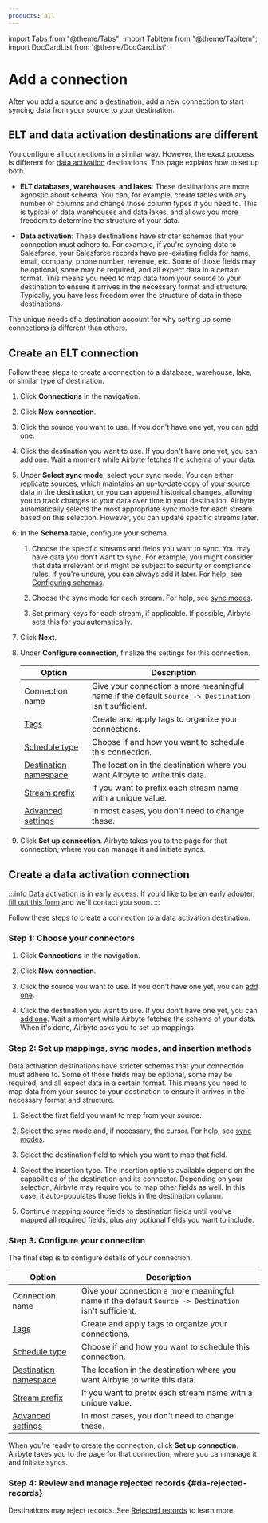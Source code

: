 ```yaml
---
products: all
---
```


import Tabs from "@theme/Tabs";
import TabItem from "@theme/TabItem";
import DocCardList from '@theme/DocCardList';

# Add a connection

After you add a [source](../using-airbyte/getting-started/add-a-source) and a [destination](../using-airbyte/getting-started/add-a-destination), add a new connection to start syncing data from your source to your destination.

## ELT and data activation destinations are different

You configure all connections in a similar way. However, the exact process is different for [data activation](elt-data-activation) destinations. This page explains how to set up both.

- **ELT databases, warehouses, and lakes**: These destinations are more agnostic about schema. You can, for example, create tables with any number of columns and change those column types if you need to. This is typical of data warehouses and data lakes, and allows you more freedom to determine the structure of your data.

- **Data activation**: These destinations have stricter schemas that your connection must adhere to. For example, if you're syncing data to Salesforce, your Salesforce records have pre-existing fields for name, email, company, phone number, revenue, etc. Some of those fields may be optional, some may be required, and all expect data in a certain format. This means you need to map data from your source to your destination to ensure it arrives in the necessary format and structure. Typically, you have less freedom over the structure of data in these destinations.

The unique needs of a destination account for why setting up some connections is different than others.

## Create an ELT connection

Follow these steps to create a connection to a database, warehouse, lake, or similar type of destination.

1. Click **Connections** in the navigation.

2. Click **New connection**.

3. Click the source you want to use. If you don't have one yet, you can [add one](../using-airbyte/getting-started/add-a-source).

4. Click the destination you want to use. If you don't have one yet, you can [add one](../using-airbyte/getting-started/add-a-destination). Wait a moment while Airbyte fetches the schema of your data.

5. Under **Select sync mode**, select your sync mode. You can either replicate sources, which maintains an up-to-date copy of your source data in the destination, or you can append historical changes, allowing you to track changes to your data over time in your destination. Airbyte automatically selects the most appropriate sync mode for each stream based on this selection. However, you can update specific streams later.

6. In the **Schema** table, configure your schema. 

    1. Choose the specific streams and fields you want to sync. You may have data you don't want to sync. For example, you might consider that data irrelevant or it might be subject to security or compliance rules. If you're unsure, you can always add it later. For help, see [Configuring schemas](../using-airbyte/configuring-schema).

    2. Choose the sync mode for each stream. For help, see [sync modes](/platform/using-airbyte/core-concepts/sync-modes/).

    3. Set primary keys for each stream, if applicable. If possible, Airbyte sets this for you automatically.

7. Click **Next**.

8. Under **Configure connection**, finalize the settings for this connection.

    | Option                                                             | Description                                                                                          |
    | ------------------------------------------------------------------ | ---------------------------------------------------------------------------------------------------- |
    | Connection name                                                    | Give your connection a more meaningful name if the default `Source -> Destination` isn't sufficient.  |
    | [Tags](../using-airbyte/tagging)                                   | Create and apply tags to organize your connections.                                                  |
    | [Schedule type](../using-airbyte/core-concepts/sync-schedules)     | Choose if and how you want to schedule this connection.                                              |
    | [Destination namespace](../using-airbyte/core-concepts/namespaces) | The location in the destination where you want Airbyte to write this data.                           |
    | [Stream prefix](../using-airbyte/configuring-schema)                 | If you want to prefix each stream name with a unique value.                                           |
    | [Advanced settings](../using-airbyte/schema-change-management)     | In most cases, you don't need to change these.                                                       |

9. Click **Set up connection**. Airbyte takes you to the page for that connection, where you can manage it and initiate syncs.

## Create a data activation connection

:::info
Data activation is in early access. If you'd like to be an early adopter, [fill out this form](https://form.typeform.com/to/tupSnN3D) and we'll contact you soon.
:::

Follow these steps to create a connection to a data activation destination.

### Step 1: Choose your connectors

1. Click **Connections** in the navigation.

2. Click **New connection**.

3. Click the source you want to use. If you don't have one yet, you can [add one](../using-airbyte/getting-started/add-a-source).

4. Click the destination you want to use. If you don't have one yet, you can [add one](../using-airbyte/getting-started/add-a-destination). Wait a moment while Airbyte fetches the schema of your data. When it's done, Airbyte asks you to set up mappings.

### Step 2: Set up mappings, sync modes, and insertion methods

Data activation destinations have stricter schemas that your connection must adhere to. Some of those fields may be optional, some may be required, and all expect data in a certain format. This means you need to map data from your source to your destination to ensure it arrives in the necessary format and structure.

1. Select the first field you want to map from your source.

2. Select the sync mode and, if necessary, the cursor. For help, see [sync modes](/platform/using-airbyte/core-concepts/sync-modes/).

3. Select the destination field to which you want to map that field.

4. Select the insertion type. The insertion options available depend on the capabilities of the destination and its connector. Depending on your selection, Airbyte may require you to map other fields as well. In this case, it auto-populates those fields in the destination column.

5. Continue mapping source fields to destination fields until you've mapped all required fields, plus any optional fields you want to include.

### Step 3: Configure your connection

The final step is to configure details of your connection.

| Option                                                             | Description                                                                                          |
| ------------------------------------------------------------------ | ---------------------------------------------------------------------------------------------------- |
| Connection name                                                    | Give your connection a more meaningful name if the default `Source -> Destination` isn't sufficient.  |
| [Tags](../using-airbyte/tagging)                                   | Create and apply tags to organize your connections.                                                  |
| [Schedule type](../using-airbyte/core-concepts/sync-schedules)     | Choose if and how you want to schedule this connection.                                              |
| [Destination namespace](../using-airbyte/core-concepts/namespaces) | The location in the destination where you want Airbyte to write this data.                           |
| [Stream prefix](../using-airbyte/configuring-schema)                 | If you want to prefix each stream name with a unique value.                                           |
| [Advanced settings](../using-airbyte/schema-change-management)     | In most cases, you don't need to change these.                                                       |

When you're ready to create the connection, click **Set up connection**. Airbyte takes you to the page for that connection, where you can manage it and initiate syncs.

### Step 4: Review and manage rejected records {#da-rejected-records}

Destinations may reject records. See [Rejected records](rejected-records) to learn more.

